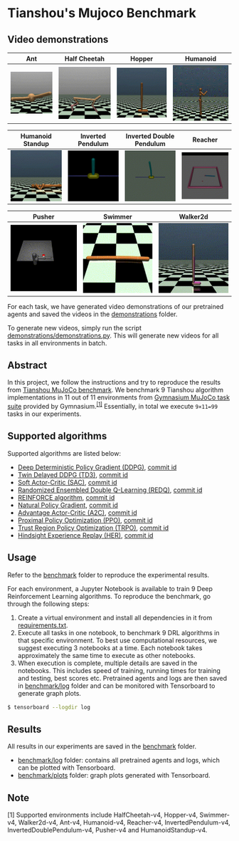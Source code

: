 # Tianshou's Mujoco Benchmark

## Video demonstrations

| Ant                                                       | Half Cheetah                                                              | Hopper | Humanoid |
|-----------------------------------------------------------|---------------------------------------------------------------------------|--------|----------|
| ![Ant-v4](./demonstrations/gifs/Ant-v4.gif) | ![HalfCheetah-v4](./demonstrations/gifs/HalfCheetah-v4.gif) |![Hopper-v4](./demonstrations/gifs/Hopper-v4.gif)|![Humanoid-v4](./demonstrations/gifs/Humanoid-v4.gif)|

| Humanoid Standup                                                      | Inverted Pendulum                                                                   | Inverted Double Pendulum                                                                        | Reacher                                                           |
|-----------------------------------------------------------------------|-------------------------------------------------------------------------------------|-------------------------------------------------------------------------------------------------|-------------------------------------------------------------------|
| ![HumanoidStandup-v4](./demonstrations/gifs/HumanoidStandup-v4.gif) | ![InvertedPendulum-v4](./demonstrations/gifs/InvertedPendulum-v4.gif) | ![InvertedDoublePendulum-v4](./demonstrations/gifs/InvertedDoublePendulum-v4.gif) | ![Reacher-v4](./demonstrations/gifs/Reacher-v4.gif) |

| Pusher                                                          | Swimmer                                                           | Walker2d                                                            |
|-----------------------------------------------------------------|-------------------------------------------------------------------|---------------------------------------------------------------------|
| ![Pusher-v4](./demonstrations/gifs/Pusher-v4.gif) | ![Swimmer-v4](./demonstrations/gifs/Swimmer-v4.gif) | ![Walker2d-v4](./demonstrations/gifs/Walker2d-v4.gif) |

For each task, we have generated video demonstrations of our pretrained agents and saved the videos in the [demonstrations](./demonstrations) folder.

To generate new videos, simply run the script [demonstrations/demonstrations.py](./demonstrations/demonstrations.py). This will generate new videos for all tasks in all environments in batch.

## Abstract

In this project, we follow the instructions and try to reproduce the results from [Tianshou MuJoCo benchmark](https://github.com/thu-ml/tianshou/tree/master/examples/mujoco). We benchmark 9 Tianshou algorithm implementations in 11 out of 11 environments from [Gymnasium MuJoCo task suite](https://gymnasium.farama.org/environments/mujoco/) provided by Gymnasium.<sup>[[1]](#footnote1)</sup> Essentially, in total we execute `9×11=99` tasks in our experiments.

## Supported algorithms

Supported algorithms are listed below:
- [Deep Deterministic Policy Gradient (DDPG)](https://arxiv.org/pdf/1509.02971.pdf), [commit id](https://github.com/thu-ml/tianshou/tree/e605bdea942b408126ef4fbc740359773259c9ec)
- [Twin Delayed DDPG (TD3)](https://arxiv.org/pdf/1802.09477.pdf), [commit id](https://github.com/thu-ml/tianshou/tree/e605bdea942b408126ef4fbc740359773259c9ec)
- [Soft Actor-Critic (SAC)](https://arxiv.org/pdf/1812.05905.pdf), [commit id](https://github.com/thu-ml/tianshou/tree/e605bdea942b408126ef4fbc740359773259c9ec)
- [Randomized Ensembled Double Q-Learning (REDQ)](https://arxiv.org/pdf/2101.05982.pdf), [commit id](https://github.com/thu-ml/tianshou/tree/dd16818ce4392cd82a44a8450529450dbf759666)
- [REINFORCE algorithm](https://papers.nips.cc/paper/1999/file/464d828b85b0bed98e80ade0a5c43b0f-Paper.pdf), [commit id](https://github.com/thu-ml/tianshou/tree/e27b5a26f330de446fe15388bf81c3777f024fb9)
- [Natural Policy Gradient](https://proceedings.neurips.cc/paper/2001/file/4b86abe48d358ecf194c56c69108433e-Paper.pdf), [commit id](https://github.com/thu-ml/tianshou/tree/844d7703c313009c4c364edb4018c91de93439ca)
- [Advantage Actor-Critic (A2C)](https://openai.com/blog/baselines-acktr-a2c/), [commit id](https://github.com/thu-ml/tianshou/tree/1730a9008ad6bb67cac3b21347bed33b532b17bc)
- [Proximal Policy Optimization (PPO)](https://arxiv.org/pdf/1707.06347.pdf), [commit id](https://github.com/thu-ml/tianshou/tree/6426a39796db052bafb7cabe85c764db20a722b0)
- [Trust Region Policy Optimization (TRPO)](https://arxiv.org/pdf/1502.05477.pdf), [commit id](https://github.com/thu-ml/tianshou/tree/5057b5c89e6168220272c9c28a15b758a72efc32)
- [Hindsight Experience Replay (HER)](https://arxiv.org/abs/1707.01495), [commit id](https://github.com/thu-ml/tianshou/tree/d42a5fb3542ab1db49b051aa4fe24cdbadf842a3)

## Usage
Refer to the [benchmark](./benchmark) folder to reproduce the experimental results.

For each environment, a Jupyter Notebook is available to train 9 Deep Reinforcement Learning algorithms. To reproduce the benchmark, go through the following steps:
1. Create a virtual environment and install all dependencies in it from [requirements.txt](./requirements.txt).
2. Execute all tasks in one notebook, to benchmark 9 DRL algorithms in that specific environment. To best use computational resources, we suggest executing 3 notebooks at a time. Each notebook takes approximately the same time to execute as other notebooks.
3. When execution is complete, multiple details are saved in the notebooks. This includes speed of training, running times for training and testing, best scores etc. Pretrained agents and logs are then saved in [benchmark/log](./benchmark/log) folder and can be monitored with Tensorboard to generate graph plots. 

```bash
$ tensorboard --logdir log
```

## Results
All results in our experiments are saved in the [benchmark](./benchmark) folder.
 - [benchmark/log](./benchmark/log) folder: contains all pretrained agents and logs, which can be plotted with Tensorboard.
 - [benchmark/plots](./benchmark/plots) folder: graph plots generated with Tensorboard.

## Note

<a name="footnote1">[1]</a>  Supported environments include HalfCheetah-v4, Hopper-v4, Swimmer-v4, Walker2d-v4, Ant-v4, Humanoid-v4, Reacher-v4, InvertedPendulum-v4, InvertedDoublePendulum-v4, Pusher-v4 and HumanoidStandup-v4.
